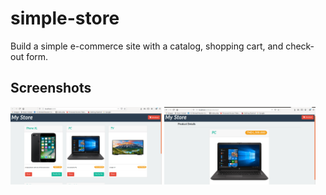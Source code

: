 # simple-store

Build a simple e-commerce site with a catalog, shopping cart, and check-out form.

## Screenshots

<img src="img/index.png" width="48%">&nbsp;<img src="img/product.png" width="48%">
